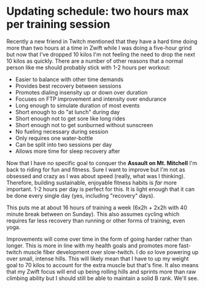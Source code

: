 # Updating schedule: two hours max per training session

Recently a new friend in Twitch mentioned that they have a hard time doing more than two hours at a time in Zwift while I was doing a five-hour grind but now that I've dropped 10 kilos I'm not feeling the need to drop the next 10 kilos as quickly. There are a number of other reasons that a normal person like me should probably stick with 1-2 hours per workout:

* Easier to balance with other time demands
* Provides best recovery between sessions
* Promotes dialing insensity up or down over duration
* Focuses on FTP improvement and intensity over endurance
* Long enough to simulate duration of most events
* Short enough to do "at lunch" during day
* Short enough not to get sore like long rides
* Short enough not to get sunburned without sunscreen
* No fueling necessary during session
* Only requires one water-bottle
* Can be split into two sessions per day
* Allows more time for sleep recovery after

Now that I have no specific goal to conquer the **Assault on Mt. Mitchell** I'm back to riding for fun and fitness. Sure I want to improve but I'm not as obsessed and crazy as I was about speed (really, what was I thinking). Therefore, building sustainable, enjoyable fitness habits is *far* more important. 1-2 hours per day is perfect for this. It is light enough that it can be done every single day (yes, including "recovery" days).

This puts me at about 16 hours of training a week (6x2h + 2x2h with 40 minute break between on Sunday). This also assumes cycling which requires far less recovery than running or other forms of training, even yoga.

Improvements will come over time in the form of going harder rather than longer. This is more in line with my health goals and promotes more fast-twitch muscle fiber development over slow-twitch. I do *so* love powering up over small, intense hills.  This will likely mean that I have to up my weight goal to 70 kilos to account for the extra muscle but that's fine. It also means that my Zwift focus will end up being rolling hills and sprints more than raw climbing ability but I should still be able to maintain a solid B rank. We'll see.
